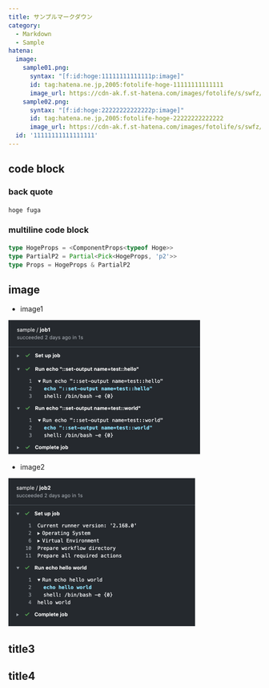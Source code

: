 ```yaml
---
title: サンプルマークダウン
category:
  - Markdown
  - Sample
hatena:
  image:
    sample01.png:
      syntax: "[f:id:hoge:11111111111111p:image]"
      id: tag:hatena.ne.jp,2005:fotolife-hoge-11111111111111
      image_url: https://cdn-ak.f.st-hatena.com/images/fotolife/s/swfz/20200509/20200509150000.png
    sample02.png:
      syntax: "[f:id:hoge:22222222222222p:image]"
      id: tag:hatena.ne.jp,2005:fotolife-hoge-22222222222222
      image_url: https://cdn-ak.f.st-hatena.com/images/fotolife/s/swfz/20200509/20200509150001.png
  id: '11111111111111111'
---
```


## code block
### back quote

`hoge fuga`

### multiline code block

```typescript
type HogeProps = <ComponentProps<typeof Hoge>>
type PartialP2 = Partial<Pick<HogeProps, 'p2'>>
type Props = HogeProps & PartialP2
```

## image

- image1

![alt](sample01.png)

- image2

![alt](sample02.png)


## title3

## title4


